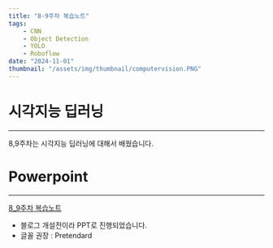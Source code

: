 ```yaml
---
title: "8-9주차 복습노트"
tags:
    - CNN
    - Object Detection
    - YOLO
    - Roboflow
date: "2024-11-01"
thumbnail: "/assets/img/thumbnail/computervision.PNG"
---
```


# 시각지능 딥러닝
---
8,9주차는 시각지능 딥러닝에 대해서 배웠습니다.

# Powerpoint
---
[8_9주차 복습노트](https://docs.google.com/presentation/d/1UlzyXnjd1pLU_Hipl2x-mQWRrfIOean-/edit?usp=drive_link&ouid=110582999063746602025&rtpof=true&sd=true)

* 블로그 개설전이라 PPT로 진행되었습니다.
* 글꼴 권장 : Pretendard





